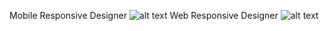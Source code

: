 Mobile Responsive Designer
![alt text](https://github.com/aozkan9/Responsive_Landing_Page_Designer/blob/master/images/mobile.png)
Web Responsive Designer
![alt text](https://github.com/aozkan9/Responsive_Landing_Page_Designer/blob/master/images/web.png)
